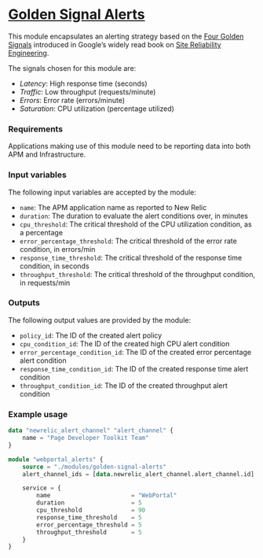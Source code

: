 # [Golden Signal Alerts](modules/golden-signal-alerts)
This module encapsulates an alerting strategy based on the [Four Golden Signals](https://landing.google.com/sre/sre-book/chapters/monitoring-distributed-systems/#xref_monitoring_golden-signals) introduced in Google’s widely read book on [Site Reliability Engineering](https://landing.google.com/sre/sre-book/toc/index.html).

The signals chosen for this module are:

* *Latency*: High response time (seconds)
* *Traffic*: Low throughput (requests/minute)
* *Errors*: Error rate (errors/minute)
* *Saturation*: CPU utilization (percentage utilized)

### Requirements
Applications making use of this module need to be reporting data into both APM and Infrastructure.

### Input variables
The following input variables are accepted by the module:

* `name`: The APM application name as reported to New Relic
* `duration`: The duration to evaluate the alert conditions over, in minutes
* `cpu_threshold`: The critical threshold of the CPU utilization condition, as a percentage
* `error_percentage_threshold`: The critical threshold of the error rate condition, in errors/min
* `response_time_threshold`: The critical threshold of the response time condition, in seconds
* `throughput_threshold`: The critical threshold of the throughput condition, in requests/min

### Outputs
The following output values are provided by the module:

* `policy_id`: The ID of the created alert policy
* `cpu_condition_id`: The ID of the created high CPU alert condition
* `error_percentage_condition_id`: The ID of the created error percentage alert condition
* `response_time_condition_id`: The ID of the created response time alert condition
* `throughput_condition_id`: The ID of the created throughput alert condition


### Example usage
```terraform
data "newrelic_alert_channel" "alert_channel" {
	name = "Page Developer Toolkit Team"
}

module "webportal_alerts" {
	source = "./modules/golden-signal-alerts"
	alert_channel_ids = [data.newrelic_alert_channel.alert_channel.id]

	service = {
		name                       = "WebPortal"
		duration                   = 5
		cpu_threshold              = 90
		response_time_threshold    = 5
		error_percentage_threshold = 5
		throughput_threshold       = 5
	}
}
```
